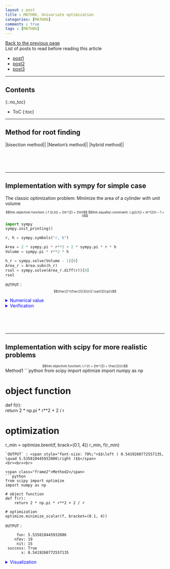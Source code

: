 ```yaml
---
layout : post
title : MATH06, Univariate optimization
categories: [MATH06]
comments : true
tags : [MATH06]
---
```

[Back to the previous page](https://userdyk-github.github.io/Study.html) <br>
List of posts to read before reading this article
- <a href='https://userdyk-github.github.io/'>post1</a>
- <a href='https://userdyk-github.github.io/'>post2</a>
- <a href='https://userdyk-github.github.io/'>post3</a>

---

## Contents
{:.no_toc}

* ToC
{:toc}

<hr class="division1">

## **Method for root finding**

|bisection method||
|Newton’s method||
|hybrid method||

<br><br><br>
<hr class="division2">

## **Implementation with sympy for simple case**
The classic optimization problem: Minimize the area of a cylinder with unit volume
<div style="font-size: 70%; text-align: center;">
  $$the\ objective\ function\ :\ f ([r,h]) = 2πr^{2} + 2πrh$$
  $$the\ equality\ constraint\ :\ g([r,h]) = πr^{2}h − 1 = 0$$
</div>

```python
import sympy 
sympy.init_printing()

r, h = sympy.symbols("r, h") 

Area = 2 * sympy.pi * r**2 + 2 * sympy.pi * r * h 
Volume = sympy.pi * r**2 * h 

h_r = sympy.solve(Volume - 1)[0]
Area_r = Area.subs(h_r)
rsol = sympy.solve(Area_r.diff(r))[0] 
rsol
```
`OUTPUT` : <span style="font-size: 70%;">$$\frac{2^{\frac{2}{3}}}{2 \sqrt[3]{\pi}}$$</span>

<details markdown="1">
<summary class='jb-small' style="color:blue">Numerical value</summary>
<hr class='division3'>
```python
_.evalf()
```
`OUTPUT` : <span style="font-size: 70%;">0.541926070139289<span>
<hr class='division3'>
</details>

<details markdown="1">
<summary class='jb-small' style="color:blue">Verification</summary>
<hr class='division3'>
```python
Area_r.diff(r, 2).subs(r, rsol)
```
`OUTPUT` : <span style="font-size:70%;">12π</span>

```python
Area_r.subs(r, rsol)  
```
`OUTPUT` : <span style="font-size:70%;">$$3 \sqrt[3]{2} \sqrt[3]{\pi}$$</span>

```python
_.evalf()
```
`OUTPUT` : <span style="font-size:70%;">$$5.53581044593209$$</span>
<hr class='division3'>
</details>
  
  
<br><br><br>
<hr class="division2">

## **Implementation with scipy for more realistic problems**

<div style="font-size: 70%; text-align: center;">
  $$the\ objective\ function\ :\ f (r) = 2πr^{2} + \frac{2}{r}$$
</div>
<span class="frame2">Method1</span>
```python
from scipy import optimize
import numpy as np

# object function
def f(r):   
    return 2 * np.pi * r**2 + 2 / r

# optimization
r_min = optimize.brent(f, brack=(0.1, 4)) 
r_min, f(r_min)
```
`OUTPUT` : <span style="font-size: 70%;">$$\left ( 0.5419260772557135, \quad 5.535810445932086\right )$$</span>
<br><br><br>

<span class="frame2">Method2</span>
```python
from scipy import optimize
import numpy as np

# object function
def f(r):   
    return 2 * np.pi * r**2 + 2 / r

# optimization
optimize.minimize_scalar(f, bracket=(0.1, 4))
```
`OUTPUT` :
```
     fun: 5.535810445932086
    nfev: 19
     nit: 15
 success: True
       x: 0.5419260772557135
```
<details markdown="1">
<summary class='jb-small' style="color:blue">Visualization</summary>
<hr class='division3'>
```python
import matplotlib.pyplot as plt
import numpy as np

# main graph
r = np.linspace(0.1,2,100)
y = 2*np.pi*r**2 + 2/r
plt.plot(r,y)
plt.ylim([0,30])

# optimization point
plt.plot(0.5419260772557135, 5.535810445932086, marker='*', ms=15, mec='r')
plt.annotate("Optimization point", fontsize=14, family="serif", xy=(0.5419260772557135, 5.535810445932086), xycoords="data", xytext=(+20, +50), textcoords="offset points", arrowprops=dict(arrowstyle="->", connectionstyle="arc3, rad=.5"))

plt.show()
```
![다운로드 (7)](https://user-images.githubusercontent.com/52376448/65272947-08f08c80-db5b-11e9-8260-a2e75271c595.png)
<hr class='division3'>
</details>



<br><br><br>
<hr class="division2">

## title3

<hr class="division1">

List of posts followed by this article
- [post1](https://userdyk-github.github.io/)
- <a href='https://userdyk-github.github.io/'>post2</a>
- <a href='https://userdyk-github.github.io/'>post3</a>

---

Reference
- [post1](https://userdyk-github.github.io/)
- <a href='https://userdyk-github.github.io/'>post2</a>
- <a href='https://userdyk-github.github.io/'>post3</a>

---


<details markdown="1">
<summary class='jb-small' style="color:blue">OUTPUT</summary>
<hr class='division3'>
<hr class='division3'>
</details>
